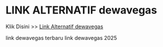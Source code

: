 # LINK ALTERNATIF dewavegas

Klik Disini >> <a href="https://linksto.pages.dev/">Link Alternatif dewavegas </a>

link dewavegas terbaru
link dewavegas 2025